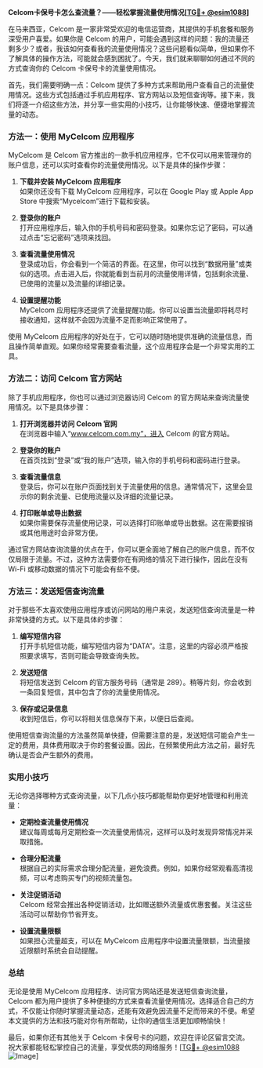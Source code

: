 **Celcom卡保号卡怎么查流量？——轻松掌握流量使用情况[[TG💪+ @esim1088](https://t.me/s/esim1088)]**

在马来西亚，Celcom 是一家非常受欢迎的电信运营商，其提供的手机套餐和服务深受用户喜爱。如果你是 Celcom 的用户，可能会遇到这样的问题：我的流量还剩多少？或者，我该如何查看我的流量使用情况？这些问题看似简单，但如果你不了解具体的操作方法，可能就会感到困扰了。今天，我们就来聊聊如何通过不同的方式查询你的 Celcom 卡保号卡的流量使用情况。

首先，我们需要明确一点：Celcom 提供了多种方式来帮助用户查看自己的流量使用情况。这些方式包括通过手机应用程序、官方网站以及短信查询等。接下来，我们将逐一介绍这些方法，并分享一些实用的小技巧，让你能够快速、便捷地掌握流量的动态。

### 方法一：使用 MyCelcom 应用程序

MyCelcom 是 Celcom 官方推出的一款手机应用程序，它不仅可以用来管理你的账户信息，还可以实时查看你的流量使用情况。以下是具体的操作步骤：

1. **下载并安装 MyCelcom 应用程序**  
   如果你还没有下载 MyCelcom 应用程序，可以在 Google Play 或 Apple App Store 中搜索“Mycelcom”进行下载和安装。

2. **登录你的账户**  
   打开应用程序后，输入你的手机号码和密码登录。如果你忘记了密码，可以通过点击“忘记密码”选项来找回。

3. **查看流量使用情况**  
   登录成功后，你会看到一个简洁的界面。在这里，你可以找到“数据用量”或类似的选项。点击进入后，你就能看到当前月的流量使用详情，包括剩余流量、已使用的流量以及流量的详细记录。

4. **设置提醒功能**  
   MyCelcom 应用程序还提供了流量提醒功能。你可以设置当流量即将耗尽时接收通知，这样就不会因为流量不足而影响正常使用了。

使用 MyCelcom 应用程序的好处在于，它可以随时随地提供准确的流量信息，而且操作简单直观。如果你经常需要查看流量，这个应用程序会是一个非常实用的工具。

### 方法二：访问 Celcom 官方网站

除了手机应用程序，你也可以通过浏览器访问 Celcom 的官方网站来查询流量使用情况。以下是具体步骤：

1. **打开浏览器并访问 Celcom 官网**  
   在浏览器中输入“www.celcom.com.my”，进入 Celcom 的官方网站。

2. **登录你的账户**  
   在首页找到“登录”或“我的账户”选项，输入你的手机号码和密码进行登录。

3. **查看流量信息**  
   登录后，你可以在账户页面找到关于流量使用的信息。通常情况下，这里会显示你的剩余流量、已使用流量以及详细的流量记录。

4. **打印账单或导出数据**  
   如果你需要保存流量使用记录，可以选择打印账单或导出数据。这在需要报销或其他用途时会非常方便。

通过官方网站查询流量的优点在于，你可以更全面地了解自己的账户信息，而不仅仅局限于流量。不过，这种方法需要你在有网络的情况下进行操作，因此在没有 Wi-Fi 或移动数据的情况下可能会有些不便。

### 方法三：发送短信查询流量

对于那些不太喜欢使用应用程序或访问网站的用户来说，发送短信查询流量是一种非常快捷的方式。以下是具体的步骤：

1. **编写短信内容**  
   打开手机短信功能，编写短信内容为“DATA”。注意，这里的内容必须严格按照要求填写，否则可能会导致查询失败。

2. **发送短信**  
   将短信发送到 Celcom 的官方服务号码（通常是 289）。稍等片刻，你会收到一条回复短信，其中包含了你的流量使用情况。

3. **保存或记录信息**  
   收到短信后，你可以将相关信息保存下来，以便日后查阅。

使用短信查询流量的方法虽然简单快捷，但需要注意的是，发送短信可能会产生一定的费用，具体费用取决于你的套餐设置。因此，在频繁使用此方法之前，最好先确认是否会产生额外的费用。

### 实用小技巧

无论你选择哪种方式查询流量，以下几点小技巧都能帮助你更好地管理和利用流量：

- **定期检查流量使用情况**  
  建议每周或每月定期检查一次流量使用情况，这样可以及时发现异常情况并采取措施。

- **合理分配流量**  
  根据自己的实际需求合理分配流量，避免浪费。例如，如果你经常观看高清视频，可以考虑购买专门的视频流量包。

- **关注促销活动**  
  Celcom 经常会推出各种促销活动，比如赠送额外流量或优惠套餐。关注这些活动可以帮助你节省开支。

- **设置流量限额**  
  如果担心流量超支，可以在 MyCelcom 应用程序中设置流量限额，当流量接近限额时系统会自动提醒。

### 总结

无论是使用 MyCelcom 应用程序、访问官方网站还是发送短信查询流量，Celcom 都为用户提供了多种便捷的方式来查看流量使用情况。选择适合自己的方式，不仅能让你随时掌握流量动态，还能有效避免因流量不足而带来的不便。希望本文提供的方法和技巧能对你有所帮助，让你的通信生活更加顺畅愉快！

最后，如果你还有其他关于 Celcom 卡保号卡的问题，欢迎在评论区留言交流。祝大家都能轻松掌控自己的流量，享受优质的网络服务！[[TG💪+ @esim1088](https://t.me/s/esim1088) ![Image](https://i.postimg.cc/4NQfJmqS/Snipaste-2025-05-13-00-14-12.png)]
